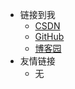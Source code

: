* 链接到我
  * [CSDN](https://blog.csdn.net/qq_51182416?spm=1000.2115.3001.5343)
  * [GitHub](https://github.com/sxq-king)
  * [博客园](https://www.cnblogs.com/sxq123/)
* 友情链接
  * 无

